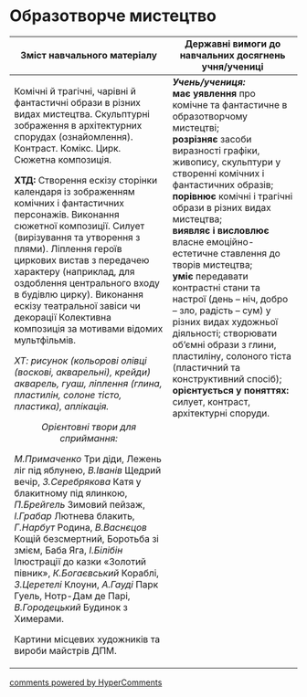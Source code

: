 <div id="hypercomments_widget" class="js-hypercomments-widget invisible"></div>

Образотворче мистецтво
=============================================

<table>
  <tr>
    <td width="55%" align="center"><b>Зміст навчального матеріалу</b></td>
    <td width="45%" align="center"><b>Державні вимоги до навчальних досягнень учня/учениці</b></td>
  </tr>
<tbody>
  <tr>
    <td width="55%" style="vertical-align:top !important;">
<p>Комічні й трагічні, чарівні й фантастичні образи в різних видах мистецтва. Скульптурні зображення в архітектурних спорудах (ознайомлення). Контраст. Комікс. Цирк. Сюжетна композиція.</p>   
<p><b>ХТД:</b> Створення ескізу сторінки календаря із зображенням комічних і фантастичних персонажів. Виконання сюжетної композиції. Силует (вирізування та утворення з плями). Ліплення героїв циркових вистав з передачею характеру (наприклад, для оздоблення центрального входу в будівлю цирку). Виконання ескізу театральної завіси чи декорації Колективна композиція за мотивами відомих мультфільмів.</p>
<p><i>ХТ: рисунок (кольорові  олівці (воскові, акварельні), крейди) акварель, гуаш, ліплення (глина, пластилін, солоне тісто, пластика), аплікація.</i></p>
<center><i>Орієнтовні твори для сприймання:</i></center>
<p><i>М.Примаченко</i> Три діди, Лежень ліг під яблунею, <i>В.Іванів</i> Щедрий вечір, <i>З.Серебрякова</i> Катя у блакитному під ялинкою, <i>П.Брейгель</i> Зимовий пейзаж, <i>І.Грабар</i> Лютнева блакить, <i>Г.Нарбут</i> Родина, <i>В.Васнєцов</i> Кощій безсмертний, Боротьба зі змієм, Баба Яга, <i>І.Білібін</i> Ілюстрації до казки «Золотий півник», <i>К.Богаєвський</i> Кораблі, <i>З.Церетелі</i> Клоуни, <i>А.Гауді</i> Парк Гуель, Нотр-Дам де Парі, <i>В.Городецький</i> Будинок з Химерами.</p>
<p>Картини місцевих художників та вироби майстрів ДПМ.</p>
	</td>
<td width="45%" style="vertical-align:top !important;"><b><i>Учень/учениця:</i></b><br>
<b>має уявлення</b> про комічне та фантастичне в образотворчому мистецтві;<br>
<b>розрізняє</b> засоби виразності графіки, живопису, скульптури у створенні комічних і фантастичних образів;<br>
<b>порівнює</b> комічні і трагічні образи в різних видах мистецтва;<br>
<b>виявляє і висловлює</b> власне емоційно-естетичне ставлення до творів мистецтва;<br>
<b>уміє</b> передавати контрастні стани та настрої (день – ніч, добро – зло, радість – сум) у різних видах художньої діяльності; створювати об’ємні образи з глини, пластиліну, солоного тіста (пластичний та конструктивний спосіб);<br>
<b>орієнтується у поняттях:</b> силует, контраст, архітектурні споруди.<br>
</td>
	</tr>
</tbody>
</table>

<div class="js-hypercomments-container">
<a href="http://hypercomments.com" class="hc-link" title="comments widget">comments powered by HyperComments</a>
</div>